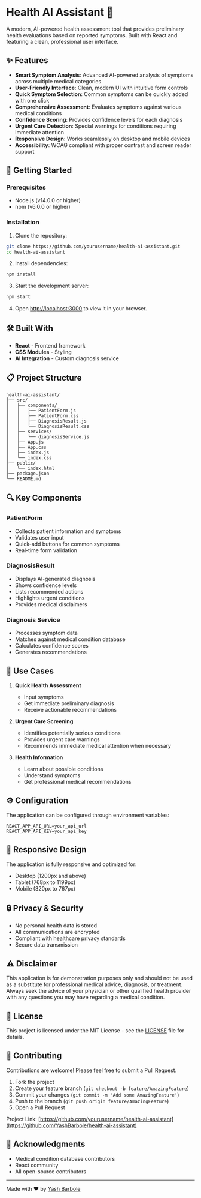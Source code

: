 # Health AI Assistant 🏥

A modern, AI-powered health assessment tool that provides preliminary health evaluations based on reported symptoms. Built with React and featuring a clean, professional user interface.

## ✨ Features

- **Smart Symptom Analysis**: Advanced AI-powered analysis of symptoms across multiple medical categories
- **User-Friendly Interface**: Clean, modern UI with intuitive form controls
- **Quick Symptom Selection**: Common symptoms can be quickly added with one click
- **Comprehensive Assessment**: Evaluates symptoms against various medical conditions
- **Confidence Scoring**: Provides confidence levels for each diagnosis
- **Urgent Care Detection**: Special warnings for conditions requiring immediate attention
- **Responsive Design**: Works seamlessly on desktop and mobile devices
- **Accessibility**: WCAG compliant with proper contrast and screen reader support

## 🚀 Getting Started

### Prerequisites

- Node.js (v14.0.0 or higher)
- npm (v6.0.0 or higher)

### Installation

1. Clone the repository:
```bash
git clone https://github.com/yourusername/health-ai-assistant.git
cd health-ai-assistant
```

2. Install dependencies:
```bash
npm install
```

3. Start the development server:
```bash
npm start
```

4. Open [http://localhost:3000](http://localhost:3000) to view it in your browser.

## 🛠️ Built With

- **React** - Frontend framework
- **CSS Modules** - Styling
- **AI Integration** - Custom diagnosis service

## 📋 Project Structure

```
health-ai-assistant/
├── src/
│   ├── components/
│   │   ├── PatientForm.js
│   │   ├── PatientForm.css
│   │   ├── DiagnosisResult.js
│   │   └── DiagnosisResult.css
│   ├── services/
│   │   └── diagnosisService.js
│   ├── App.js
│   ├── App.css
│   ├── index.js
│   └── index.css
├── public/
│   └── index.html
├── package.json
└── README.md
```

## 🔍 Key Components

### PatientForm
- Collects patient information and symptoms
- Validates user input
- Quick-add buttons for common symptoms
- Real-time form validation

### DiagnosisResult
- Displays AI-generated diagnosis
- Shows confidence levels
- Lists recommended actions
- Highlights urgent conditions
- Provides medical disclaimers

### Diagnosis Service
- Processes symptom data
- Matches against medical condition database
- Calculates confidence scores
- Generates recommendations

## 🎯 Use Cases

1. **Quick Health Assessment**
   - Input symptoms
   - Get immediate preliminary diagnosis
   - Receive actionable recommendations

2. **Urgent Care Screening**
   - Identifies potentially serious conditions
   - Provides urgent care warnings
   - Recommends immediate medical attention when necessary

3. **Health Information**
   - Learn about possible conditions
   - Understand symptoms
   - Get professional medical recommendations

## ⚙️ Configuration

The application can be configured through environment variables:

```env
REACT_APP_API_URL=your_api_url
REACT_APP_API_KEY=your_api_key
```

## 📱 Responsive Design

The application is fully responsive and optimized for:
- Desktop (1200px and above)
- Tablet (768px to 1199px)
- Mobile (320px to 767px)

## 🔒 Privacy & Security

- No personal health data is stored
- All communications are encrypted
- Compliant with healthcare privacy standards
- Secure data transmission

## ⚠️ Disclaimer

This application is for demonstration purposes only and should not be used as a substitute for professional medical advice, diagnosis, or treatment. Always seek the advice of your physician or other qualified health provider with any questions you may have regarding a medical condition.

## 📄 License

This project is licensed under the MIT License - see the [LICENSE](LICENSE) file for details.

## 🤝 Contributing

Contributions are welcome! Please feel free to submit a Pull Request.

1. Fork the project
2. Create your feature branch (`git checkout -b feature/AmazingFeature`)
3. Commit your changes (`git commit -m 'Add some AmazingFeature'`)
4. Push to the branch (`git push origin feature/AmazingFeature`)
5. Open a Pull Request





Project Link: [https://github.com/yourusername/health-ai-assistant](https://github.com/YashBarbole/health-ai-assistant)

## 🙏 Acknowledgments

- Medical condition database contributors
- React community
- All open-source contributors

---

Made with ❤️ by [Yash Barbole](https://github.com/YashBarbole)
